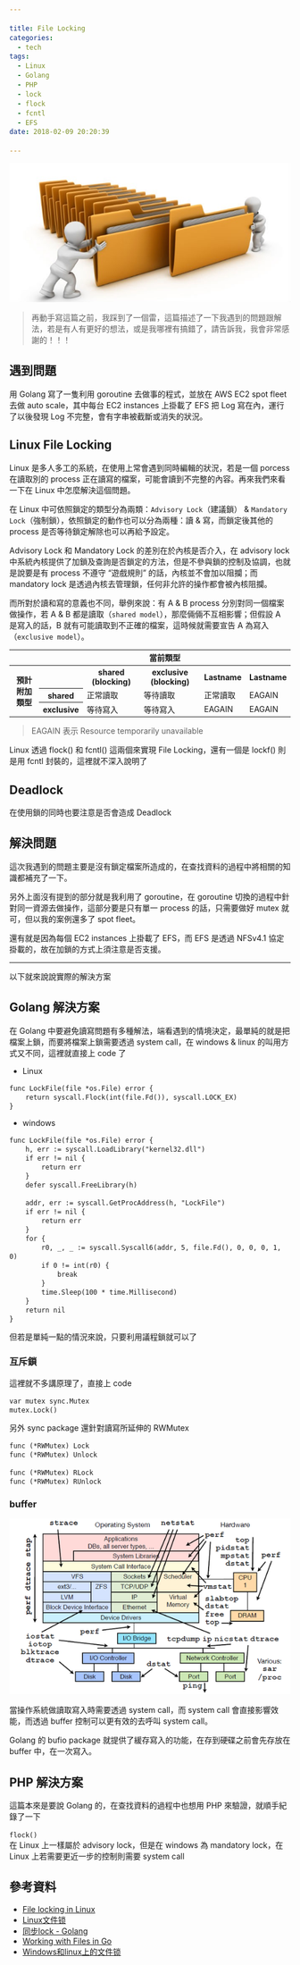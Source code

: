```yaml
---

title: File Locking
categories: 
  - tech
tags:
  - Linux
  - Golang
  - PHP
  - lock
  - flock
  - fcntl
  - EFS
date: 2018-02-09 20:20:39

---
```


![File System](file-system.jpeg)

> 再動手寫這篇之前，我踩到了一個雷，這篇描述了一下我遇到的問題跟解法，若是有人有更好的想法，或是我哪裡有搞錯了，請告訴我，我會非常感謝的！！！

## 遇到問題 ##

用 Golang 寫了一隻利用 goroutine 去做事的程式，並放在 AWS EC2 spot fleet 去做 auto scale，其中每台 EC2 instances 上掛載了 EFS 把 Log 寫在內，運行了以後發現 Log 不完整，會有字串被截斷或消失的狀況。

<!-- more -->

## Linux File Locking ##

Linux 是多人多工的系統，在使用上常會遇到同時編輯的狀況，若是一個 porcess 在讀取別的 process 正在讀寫的檔案，可能會讀到不完整的內容。再來我們來看一下在 Linux 中怎麼解決這個問題。

在 Linux 中可依照鎖定的類型分為兩類：`Advisory Lock`（建議鎖） & `Mandatory Lock`（強制鎖），依照鎖定的動作也可以分為兩種：讀 & 寫，而鎖定後其他的 process 是否等待鎖定解除也可以再給予設定。

Advisory Lock 和 Mandatory Lock 的差別在於內核是否介入，在 advisory lock 中系統內核提供了加鎖及查詢是否鎖定的方法，但是不參與鎖的控制及協調，也就是說要是有 process 不遵守 “遊戲規則” 的話，內核並不會加以阻攔；而 mandatory lock 是透過內核去管理鎖，任何非允許的操作都會被內核阻攔。

而所對於讀和寫的意義也不同，舉例來說：有 A & B process 分別對同一個檔案做操作，若 A & B 都是讀取（`shared model`），那麼倆倆不互相影響；但假設 A 是寫入的話，B 就有可能讀取到不正確的檔案，這時候就需要宣告 A 為寫入（`exclusive model`）。

<table>
    <tr>
        <td></td>
        <th colspan="5"> 當前類型 </th>
    </tr>
    <tr>
        <th rowspan="3">預計附加類型</th>
        <th></th>
        <th>shared (blocking)</th>
        <th>exclusive (blocking)</th>
        <th>Lastname</th>
        <th>Lastname</th>
    </tr>
    <tr>
        <th>shared</th>
        <td>正常讀取</td>
        <td>等待讀取</td>
        <td>正常讀取</td>
        <td>EAGAIN</td>
    </tr>
    <tr>
        <th>exclusive</th>
        <td>等待寫入</td>
        <td>等待寫入</td>
        <td>EAGAIN</td>
        <td>EAGAIN</td>
    </tr>
</table>

> EAGAIN 表示 Resource temporarily unavailable
 
Linux 透過 flock() 和 fcntl() 這兩個來實現 File Locking，還有一個是 lockf() 則是用 fcntl 封裝的，這裡就不深入說明了

## Deadlock ##

在使用鎖的同時也要注意是否會造成 Deadlock

## 解決問題 ##
這次我遇到的問題主要是沒有鎖定檔案所造成的，在查找資料的過程中將相關的知識都補充了一下。

另外上面沒有提到的部分就是我利用了 goroutine，在 goroutine 切換的過程中針對同一資源去做操作，這部分要是只有單一 process 的話，只需要做好 mutex 就可，但以我的案例還多了 spot fleet。

還有就是因為每個 EC2 instances 上掛載了 EFS，而 EFS 是透過 NFSv4.1 協定掛載的，故在加鎖的方式上須注意是否支援。

---

以下就來說說實際的解決方案

## Golang 解決方案 ##

在 Golang 中要避免讀寫問題有多種解法，端看遇到的情境決定，最單純的就是把檔案上鎖，而要將檔案上鎖需要透過 system call，在 windows & linux 的叫用方式又不同，這裡就直接上 code 了

- Linux

```golang
func LockFile(file *os.File) error {
    return syscall.Flock(int(file.Fd()), syscall.LOCK_EX)
}
```

- windows

```golang
func LockFile(file *os.File) error {
    h, err := syscall.LoadLibrary("kernel32.dll")
    if err != nil {
        return err
    }
    defer syscall.FreeLibrary(h)

    addr, err := syscall.GetProcAddress(h, "LockFile")
    if err != nil {
        return err
    }
    for {
        r0, _, _ := syscall.Syscall6(addr, 5, file.Fd(), 0, 0, 0, 1, 0)
        if 0 != int(r0) {
            break
        }
        time.Sleep(100 * time.Millisecond)
    }
    return nil
}
```

但若是單純一點的情況來說，只要利用議程鎖就可以了

### 互斥鎖 ###

這裡就不多講原理了，直接上 code

```golang
var mutex sync.Mutex
mutex.Lock()
```

另外 sync package 還針對讀寫所延伸的 RWMutex

```golang
func (*RWMutex) Lock
func (*RWMutex) Unlock

func (*RWMutex) RLock
func (*RWMutex) RUnlock
```

### buffer ###

![OS Struct](os-struct.jpg)

當操作系統做讀取寫入時需要透過 system call，而 system call 會直接影響效能，而透過 buffer 控制可以更有效的去呼叫 system call。

Golang 的 bufio package 就提供了緩存寫入的功能，在存到硬碟之前會先存放在 buffer 中，在一次寫入。

## PHP 解決方案 ##

這篇本來是要說 Golang 的，在查找資料的過程中也想用 PHP 來驗證，就順手紀錄了一下

`flock()`  
在 Linux 上一樣屬於 advisory lock，但是在 windows 為 mandatory lock，在 Linux 上若需要更近一步的控制則需要 system call

## 參考資料 ##

* [File locking in Linux](https://gavv.github.io/blog/file-locks/)
* [Linux文件锁](http://blog.csdn.net/dragon_li_chen/article/details/17147911)
* [同步lock - Golang](https://wangdaming.gitbooks.io/golang/content/tong_bu_lock.html)
* [Working with Files in Go](https://www.devdungeon.com/content/working-files-go)
* [Windows和linux上的文件锁](http://ikarishinjieva.github.io/blog/blog/2014/03/20/go-file-lock/)
